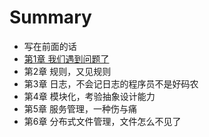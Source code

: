 # Summary

* 写在前面的话
* [第1章 我们遇到问题了](chapter1/README.md)
* 第2章 规则，又见规则
* 第3章 日志，不会记日志的程序员不是好码农
* 第4章 模块化，考验抽象设计能力
* 第5章 服务管理，一种伤与痛
* 第6章 分布式文件管理，文件怎么不见了


